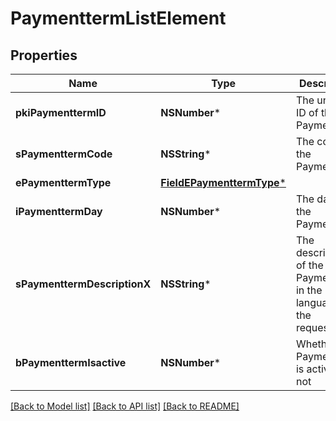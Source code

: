 # PaymenttermListElement

## Properties
Name | Type | Description | Notes
------------ | ------------- | ------------- | -------------
**pkiPaymenttermID** | **NSNumber*** | The unique ID of the Paymentterm | 
**sPaymenttermCode** | **NSString*** | The code of the Paymentterm | 
**ePaymenttermType** | [**FieldEPaymenttermType***](FieldEPaymenttermType.md) |  | 
**iPaymenttermDay** | **NSNumber*** | The day of the Paymentterm | 
**sPaymenttermDescriptionX** | **NSString*** | The description of the Paymentterm in the language of the requester | 
**bPaymenttermIsactive** | **NSNumber*** | Whether the Paymentterm is active or not | 

[[Back to Model list]](../README.md#documentation-for-models) [[Back to API list]](../README.md#documentation-for-api-endpoints) [[Back to README]](../README.md)


